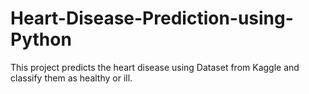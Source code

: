 # Heart-Disease-Prediction-using-Python
This project predicts the heart disease using Dataset from Kaggle and classify them as healthy or ill.
